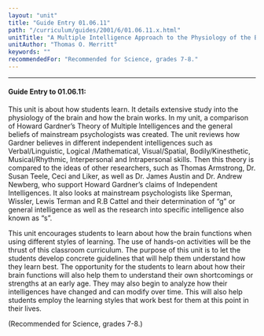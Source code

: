 ```yaml
---
layout: "unit"
title: "Guide Entry 01.06.11"
path: "/curriculum/guides/2001/6/01.06.11.x.html"
unitTitle: "A Multiple Intelligence Approach to the Physiology of the Brain and How Middle School Students Learn"
unitAuthor: "Thomas O. Merritt"
keywords: ""
recommendedFor: "Recommended for Science, grades 7-8."
---
```

<body>
<hr/>
<h4>
Guide Entry to 01.06.11:
</h4>
<p>
This unit is about how students learn. It details extensive study into the physiology of the brain and how the brain works. In my unit, a comparison of Howard Gardner’s Theory of Multiple Intelligences and the general beliefs of mainstream psychologists was created. The unit reviews how Gardner believes in different independent intelligences such as Verbal/Linguistic, Logical /Mathematical, Visual/Spatial, Bodily/Kinesthetic, Musical/Rhythmic, Interpersonal and Intrapersonal skills. Then this theory is compared to the ideas of other researchers, such as Thomas Armstrong, Dr. Susan Teele, Ceci and Liker, as well as Dr. James Austin and Dr. Andrew Newberg, who support Howard Gardner’s claims of Independent Intelligences. It also looks at mainstream psychologists like Sperman, Wissler, Lewis Terman and R.B Cattel and their determination of “g” or general intelligence as well as the research into specific intelligence also known as “s”.
</p>
<p>
This unit encourages students to learn about how the brain functions when using different styles of learning. The use of hands-on activities will be the thrust of this classroom curriculum. The purpose of this unit is to let the students develop concrete guidelines that will help them understand how they learn best. The opportunity for the students to learn about how their brain functions will also help them to understand their own shortcomings or strengths at an early age. They may also begin to analyze how their intelligences have changed and can modify over time. This will also help students employ the learning styles that work best for them at this point in their lives.
</p>
<p>
(Recommended for Science, grades 7-8.)
</p>
</body>